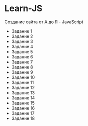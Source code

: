 # Learn-JS
Создание сайта от А до Я - JavaScript

- Задание 1
- Задание 2
- Задание 3
- Задание 4
- Задание 5
- Задание 6
- Задание 7
- Задание 8
- Задание 9
- Задание 10
- Задание 11
- Задание 12
- Задание 13
- Задание 14
- Задание 15
- Задание 16
- Задание 17
- Задание 18